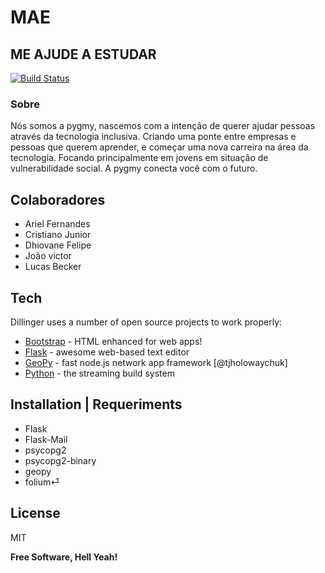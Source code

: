 # MAE
## ME AJUDE A ESTUDAR

[![Build Status](https://travis-ci.org/joemccann/dillinger.svg?branch=master)](https://travis-ci.org/joemccann/dillinger)

### Sobre
Nós somos a pygmy, nascemos com a intenção de querer ajudar pessoas através da tecnologia inclusiva.
Criando uma ponte entre empresas e pessoas que querem aprender,
e começar uma nova carreira na área da tecnologia.
 Focando principalmente em jovens em situação de vulnerabilidade social.
A pygmy conecta você com o futuro.

## Colaboradores
- Ariel Fernandes
- Cristiano Junior
- Dhiovane Felipe
- João victor 
- Lucas Becker
## Tech

Dillinger uses a number of open source projects to work properly:

- [Bootstrap] - HTML enhanced for web apps!
- [Flask] - awesome web-based text editor
- [GeoPy] - fast node.js network app framework [@tjholowaychuk]
- [Python] - the streaming build system


## Installation | Requeriments

* Flask
* Flask-Mail
* psycopg2
* psycopg2-binary
* geopy
* folium⏎ 

## License

MIT

**Free Software, Hell Yeah!**

[//]: # (These are reference links used in the body of this note and get stripped out when the markdown processor does its job. There is no need to format nicely because it shouldn't be seen. Thanks SO - http://stackoverflow.com/questions/4823468/store-comments-in-markdown-syntax)

  
   [Bootstrap]: <http://twitter.github.com/bootstrap/>
   [Python]: <https://www.python.org/>
   [GeoPy]: <https://geopy.readthedocs.io/en/stable/>
   [Flask]: <https://flask.palletsprojects.com/en/2.0.x/>
